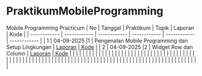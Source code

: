 # PraktikumMobileProgramming
Mobile Programming Practicum 
| No | Tanggal | Praktikum | Topik | Laporan | Kode |
| ------------ | ------------ | ------------ | ------------ | ------------ | ------------ |
| 1  | 04-09-2025  |1 | Pengenalan Mobile Programming dan Setup Lingkungan  | [Laporan](https://drive.google.com/drive/folders/1EdiTfVHfFCVsiuSI0aJi5gixBjVNlwia?hl=id "Laporan") |[ Kode](https://drive.google.com/drive/folders/1EdiTfVHfFCVsiuSI0aJi5gixBjVNlwia?hl=id " Kode")  |
| 2 | 04-09-2025  |2 | Widget Row dan Column | [Laporan](https://drive.google.com/drive/folders/1mKM7glL2ZXVnXBX3cT3vcq1hYmKjF0L9?hl=id "Laporan") |[ Kode](https://drive.google.com/drive/folders/1mKM7glL2ZXVnXBX3cT3vcq1hYmKjF0L9?hl=id " Kode")  |
|   |   |   |   |   |   |
|   |   |   |   |   |   |
|   |   |   |   |   |   |
|   |   |   |   |   |   |
|   |   |   |   |   |   |
|   |   |   |   |   |   |
|   |   |   |   |   |   |
|   |   |   |   |   |   |
|   |   |   |   |   |   |
|   |   |   |   |   |   |
|   |   |   |   |   |   |
|   |   |   |   |   |   |
|   |   |   |   |   |   |
|   |   |   |   |   |   |
